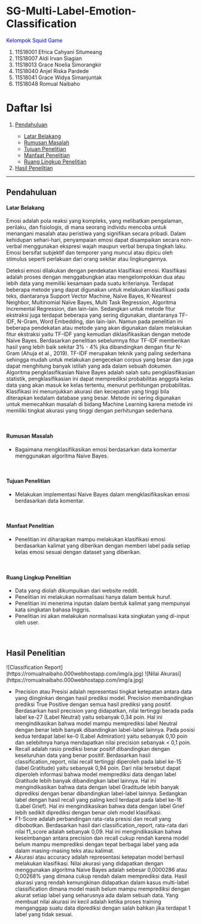 # SG-Multi-Label-Emotion-Classification

<p style="color: blue;"> Kelompok Squid Game </p>
<ol>
  <li>11S18001 Efrica Cahyani Situmeang</li>
  <li>11S18007 Aldi Irvan Siagian</li>
  <li>11S18013 Grace Noelia Simorangkir</li>
  <li>11S18040 Anjel Riska Pardede</li>
  <li>11S18041 Grace Widya Simanjuntak</li>
  <li>11S18048 Romual Naibaho</li>
</ol>

<h1 style="font-weight: bold">Daftar Isi</h1>
<ol>
  <li><a href="#pendahuluan">Pendahuluan</a></li>
  <ul>
    <li><a href="#lb">Latar Belakang</a></li>
    <li><a href="#rm">Rumusan Masalah</a></li>
    <li><a href="#tp">Tujuan Penelitian</a></li>
    <li><a href="#mp">Manfaat Penelitian</a></li>
    <li><a href="#rlp">Ruang Lingkup Penelitian</a></li>
  </ul>
  <li><a href="#hp">Hasil Penelitian</a></li>
</ol>

<hr/>

<h2 id="pendahuluan">Pendahuluan</h2>
<h4 id="lb" style="font-weight: bold">Latar Belakang</h4>
<p>
Emosi adalah pola reaksi yang kompleks, yang melibatkan pengalaman, perilaku, dan fisiologis, di mana seorang individu mencoba untuk menangani masalah atau peristiwa yang signifikan secara pribadi. Dalam kehidupan sehari-hari, penyampaian emosi dapat disampaikan secara non-verbal menggunakan ekspresi wajah maupun verbal berupa tingkah laku. Emosi bersifat subjektif dan temporer yang muncul atau dipicu oleh stimulus seperti perlakuan dari orang sekitar atau lingkungannya.
</p>
<p>
Deteksi emosi dilakukan dengan pendekatan klasifikasi emosi. Klasifikasi adalah proses dengan menggabungkan atau mengelompokkan dua atau lebih data yang memiliki kesamaan pada suatu kriterianya. Terdapat beberapa metode yang dapat digunakan untuk melakukan klasifikasi pada teks, diantaranya Support Vector Machine, Naïve Bayes, K-Nearest Neighbor, Multinomial Naïve Bayes, Multi Task Regression, Algoritma Incremental Regression, dan lain-lain. Sedangkan untuk metode fitur ekstraksi juga terdapat beberapa yang sering digunakan, diantaranya TF-IDF, N-Gram, Word Embedding, dan lain-lain. Namun pada penelitian ini beberapa pendekatan atau metode yang akan digunakan dalam melakukan fitur ekstraksi yaitu TF-IDF yang kemudian diklasifikasikan dengan metode Naïve Bayes. Berdasarkan penelitian sebelumnya fitur TF-IDF memberikan hasil yang lebih baik sekitar 3% - 4% jika dibandingkan dengan fitur N-Gram (Ahuja et al., 2019). TF-IDF merupakan teknik yang paling sederhana sehingga mudah untuk melakukan pengecekan corpus yang besar dan juga dapat menghitung banyak istilah yang ada dalam sebuah dokumen. Algoritma pengklasifikasian Naive Bayes adalah salah satu pengklasifikasian statistik, pengklasifikasian ini dapat memprediksi probabilitas anggota kelas data yang akan masuk ke kelas tertentu, menurut perhitungan probabilitas. Klasifikasi ini menunjukkan akurasi dan kecepatan yang tinggi bila diterapkan kedalam database yang besar. Metode ini sering digunakan untuk memecahkan masalah di bidang Machine Learning karena metode ini memiliki tingkat akurasi yang tinggi dengan perhitungan sederhana.
</p>
<br/>
<h4 id="rm" style="font-weight: bold">Rumusan Masalah</h4>
<ul>
  <li>Bagaimana mengklasifikasikan emosi berdasarkan data komentar menggunakan algoritma Naive Bayes.</li>
</ul>
<br/>
<h4 id="tp" style="font-weight: bold">Tujuan Penelitian</h4>
<ul>
  <li>Melakukan implementasi Naive Bayes dalam mengklasifikasikan emosi berdasarkan data komentar.</li>
</ul>
<br/>
<h4 id="mp" style="font-weight: bold">Manfaat Penelitian</h4>
<ul>
  <li>Penelitian ini diharapkan mampu melakukan klasifikasi emosi berdasarkan kalimat yang diberikan dengan memberi label pada setiap kelas emosi sesuai dengan dataset yang diberikan.</li>
</ul>
<br/>
<h4 id="rlp" style="font-weight: bold">Ruang Lingkup Penelitian</h4>
<ul>
  <li>Data yang diolah dikumpulkan dari website reddit.</li>
  <li>Penelitian ini melakukan normalisasi hanya dalam bentuk huruf.</li>
  <li>Penelitian ini menerima inputan dalam bentuk kalimat yang mempunyai kata singkatan bahasa Inggris.</li>
  <li>Penelitian ini akan melakukan normalisasi kata singkatan yang di-input oleh user.</li>
</ul>
<br/>

<h2 id="hp" style="font-weight: bold">Hasil Penelitian</h2>
![Classification Report](https://romualnaibaho.000webhostapp.com/img/a.jpg)
![Nilai Akurasi](https://romualnaibaho.000webhostapp.com/img/a.jpg)
<ul>
  <li>Precision atau Presisi adalah representasi tingkat ketepatan antara data yang diinginkan dengan hasil prediksi model. Precision membandingkan prediksi True Positive dengan semua hasil prediksi yang positif. Berdasarkan hasil precision yang didapatkan, nilai tertinggi berada pada label ke-27 (Label Neutral) yaitu sebanyak 0,34 poin. Hal ini mengindikasikan bahwa model mampu memprediksi label Neutral dengan benar lebih banyak dibandingkan label-label lainnya. Pada posisi kedua terdapat label ke-0 (Label Admiration) yaitu sebanyak 0,10 poin dan selebihnya hanya mendapatkan nilai precision sebanyak < 0,1 poin.</li>
  <li>Recall adalah rasio prediksi benar positif dibandingkan dengan keseluruhan data yang benar positif. Berdasarkan hasil classification_report, nilai recall tertinggi diperoleh pada label ke-15 (label Gratitude) yaitu sebanyak 0,94 poin. Dari nilai tersebut dapat diperoleh informasi bahwa model memprediksi data dengan label Gratitude lebih banyak dibandingkan label lainnya. Hal ini mengindikasikan bahwa data dengan label Graditude lebih banyak diprediksi dengan benar dibandingkan label-label lainnya. Sedangkan label dengan hasil recall yang paling kecil terdapat pada label ke-16 (Label Grief). Hal ini mengindikasikan bahwa data dengan label Grief lebih sedikit diprediksi dengan benar oleh model klasifikasi.</li>
  <li>F1-Score adalah perbandingan rata-rata presisi dan recall yang dibobotkan. Berdasarkan hasil dari classification_report, rata-rata dari nilai f1_score adalah sebanyak 0,09. Hal ini mengindikasikan bahwa keseimbangan antara precision dan recall cukup rendah karena model belum mampu memprediksi dengan tepat berbagai label yang ada dalam masing-masing teks atau kalimat.</li>
  <li>Akurasi atau accuracy adalah representasi ketepatan model berhasil melakukan klasifikasi. Nilai akurasi yang didapatkan dengan menggunakan algoritma Naive Bayes adalah sebesar 0,0000286 atau 0,00268% yang dimana cukup rendah dalam memprediksi data. Hasil akurasi yang rendah kemungkinan didapatkan dalam kasus multi-label classification dimana model masih belum mampu memprediksi dengan akurat setiap label yang seharusnya ada dalam sebuah data. Yang membuat nilai akurasi ini kecil adalah ketika proses training menganggap suatu data diprediksi dengan salah bahkan jika terdapat 1 label yang tidak sesuai.</li>
</ul>
